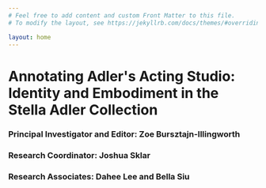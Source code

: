```yaml
---
# Feel free to add content and custom Front Matter to this file.
# To modify the layout, see https://jekyllrb.com/docs/themes/#overriding-theme-defaults

layout: home
---
```

# Annotating Adler's Acting Studio: Identity and Embodiment in the Stella Adler Collection 
<p align="center">
  
### Principal Investigator and Editor: Zoe Bursztajn-Illingworth
### Research Coordinator: Joshua Sklar
### Research Associates: Dahee Lee and Bella Siu 
